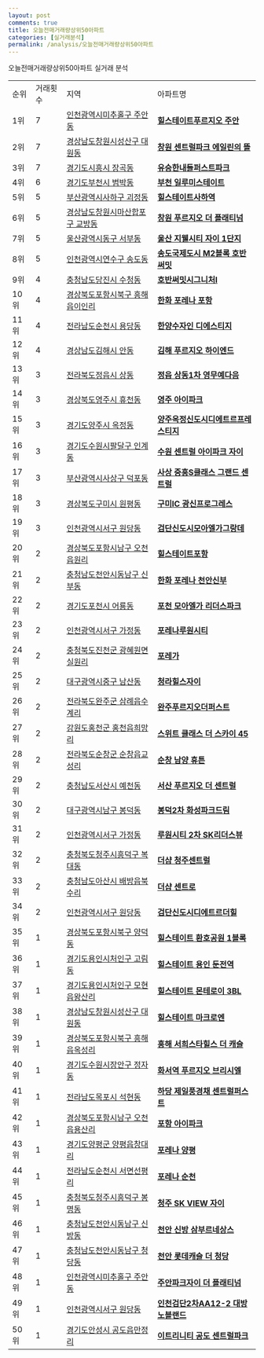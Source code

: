 ```yaml
---
layout: post
comments: true
title: 오늘전매거래량상위50아파트
categories: [실거래분석]
permalink: /analysis/오늘전매거래량상위50아파트
---
```


오늘전매거래량상위50아파트 실거래 분석

<table>
  <tr>
    <td>순위</td>
    <td>거래횟수</td>
    <td>지역</td>
    <td>아파트명</td>
  </tr>

  <tr>
    <td>1위</td>
    <td>7</td>
    <td><a href="/apt/인천광역시미추홀구주안동">인천광역시미추홀구 주안동</a></td>
    <td colspan="4" style="font-weight: bold;"><a href="/apt/인천광역시미추홀구주안동힐스테이트푸르지오주안">힐스테이트푸르지오 주안</a></td>
  </tr>

  <tr>
    <td>2위</td>
    <td>7</td>
    <td><a href="/apt/경상남도창원시성산구대원동">경상남도창원시성산구 대원동</a></td>
    <td colspan="4" style="font-weight: bold;"><a href="/apt/경상남도창원시성산구대원동창원센트럴파크에일린의뜰">창원 센트럴파크 에일린의 뜰</a></td>
  </tr>

  <tr>
    <td>3위</td>
    <td>7</td>
    <td><a href="/apt/경기도시흥시장곡동">경기도시흥시 장곡동</a></td>
    <td colspan="4" style="font-weight: bold;"><a href="/apt/경기도시흥시장곡동유승한내들퍼스트파크">유승한내들퍼스트파크</a></td>
  </tr>

  <tr>
    <td>4위</td>
    <td>6</td>
    <td><a href="/apt/경기도부천시범박동">경기도부천시 범박동</a></td>
    <td colspan="4" style="font-weight: bold;"><a href="/apt/경기도부천시범박동부천일루미스테이트">부천 일루미스테이트</a></td>
  </tr>

  <tr>
    <td>5위</td>
    <td>5</td>
    <td><a href="/apt/부산광역시사하구괴정동">부산광역시사하구 괴정동</a></td>
    <td colspan="4" style="font-weight: bold;"><a href="/apt/부산광역시사하구괴정동힐스테이트사하역">힐스테이트사하역</a></td>
  </tr>

  <tr>
    <td>6위</td>
    <td>5</td>
    <td><a href="/apt/경상남도창원시마산합포구교방동">경상남도창원시마산합포구 교방동</a></td>
    <td colspan="4" style="font-weight: bold;"><a href="/apt/경상남도창원시마산합포구교방동창원푸르지오더플래티넘">창원 푸르지오 더 플래티넘</a></td>
  </tr>

  <tr>
    <td>7위</td>
    <td>5</td>
    <td><a href="/apt/울산광역시동구서부동">울산광역시동구 서부동</a></td>
    <td colspan="4" style="font-weight: bold;"><a href="/apt/울산광역시동구서부동울산지웰시티자이1단지">울산 지웰시티 자이 1단지</a></td>
  </tr>

  <tr>
    <td>8위</td>
    <td>5</td>
    <td><a href="/apt/인천광역시연수구송도동">인천광역시연수구 송도동</a></td>
    <td colspan="4" style="font-weight: bold;"><a href="/apt/인천광역시연수구송도동송도국제도시M2블록호반써밋">송도국제도시 M2블록 호반써밋</a></td>
  </tr>

  <tr>
    <td>9위</td>
    <td>4</td>
    <td><a href="/apt/충청남도당진시수청동">충청남도당진시 수청동</a></td>
    <td colspan="4" style="font-weight: bold;"><a href="/apt/충청남도당진시수청동호반써밋시그니처Ⅰ">호반써밋시그니처Ⅰ</a></td>
  </tr>

  <tr>
    <td>10위</td>
    <td>4</td>
    <td><a href="/apt/경상북도포항시북구흥해읍이인리">경상북도포항시북구 흥해읍이인리</a></td>
    <td colspan="4" style="font-weight: bold;"><a href="/apt/경상북도포항시북구흥해읍이인리한화포레나포항">한화 포레나 포항</a></td>
  </tr>

  <tr>
    <td>11위</td>
    <td>4</td>
    <td><a href="/apt/전라남도순천시용당동">전라남도순천시 용당동</a></td>
    <td colspan="4" style="font-weight: bold;"><a href="/apt/전라남도순천시용당동한양수자인디에스티지">한양수자인 디에스티지</a></td>
  </tr>

  <tr>
    <td>12위</td>
    <td>4</td>
    <td><a href="/apt/경상남도김해시안동">경상남도김해시 안동</a></td>
    <td colspan="4" style="font-weight: bold;"><a href="/apt/경상남도김해시안동김해푸르지오하이엔드">김해 푸르지오 하이엔드</a></td>
  </tr>

  <tr>
    <td>13위</td>
    <td>3</td>
    <td><a href="/apt/전라북도정읍시상동">전라북도정읍시 상동</a></td>
    <td colspan="4" style="font-weight: bold;"><a href="/apt/전라북도정읍시상동정읍상동1차영무예다음">정읍 상동1차 영무예다음</a></td>
  </tr>

  <tr>
    <td>14위</td>
    <td>3</td>
    <td><a href="/apt/경상북도영주시휴천동">경상북도영주시 휴천동</a></td>
    <td colspan="4" style="font-weight: bold;"><a href="/apt/경상북도영주시휴천동영주아이파크">영주 아이파크</a></td>
  </tr>

  <tr>
    <td>15위</td>
    <td>3</td>
    <td><a href="/apt/경기도양주시옥정동">경기도양주시 옥정동</a></td>
    <td colspan="4" style="font-weight: bold;"><a href="/apt/경기도양주시옥정동양주옥정신도시디에트르프레스티지">양주옥정신도시디에트르프레스티지</a></td>
  </tr>

  <tr>
    <td>16위</td>
    <td>3</td>
    <td><a href="/apt/경기도수원시팔달구인계동">경기도수원시팔달구 인계동</a></td>
    <td colspan="4" style="font-weight: bold;"><a href="/apt/경기도수원시팔달구인계동수원센트럴아이파크자이">수원 센트럴 아이파크 자이</a></td>
  </tr>

  <tr>
    <td>17위</td>
    <td>3</td>
    <td><a href="/apt/부산광역시사상구덕포동">부산광역시사상구 덕포동</a></td>
    <td colspan="4" style="font-weight: bold;"><a href="/apt/부산광역시사상구덕포동사상중흥S클래스그랜드센트럴">사상 중흥S클래스 그랜드 센트럴</a></td>
  </tr>

  <tr>
    <td>18위</td>
    <td>3</td>
    <td><a href="/apt/경상북도구미시원평동">경상북도구미시 원평동</a></td>
    <td colspan="4" style="font-weight: bold;"><a href="/apt/경상북도구미시원평동구미IC광신프로그레스">구미IC 광신프로그레스</a></td>
  </tr>

  <tr>
    <td>19위</td>
    <td>3</td>
    <td><a href="/apt/인천광역시서구원당동">인천광역시서구 원당동</a></td>
    <td colspan="4" style="font-weight: bold;"><a href="/apt/인천광역시서구원당동검단신도시모아엘가그랑데">검단신도시모아엘가그랑데</a></td>
  </tr>

  <tr>
    <td>20위</td>
    <td>2</td>
    <td><a href="/apt/경상북도포항시남구오천읍원리">경상북도포항시남구 오천읍원리</a></td>
    <td colspan="4" style="font-weight: bold;"><a href="/apt/경상북도포항시남구오천읍원리힐스테이트포항">힐스테이트포항</a></td>
  </tr>

  <tr>
    <td>21위</td>
    <td>2</td>
    <td><a href="/apt/충청남도천안시동남구신부동">충청남도천안시동남구 신부동</a></td>
    <td colspan="4" style="font-weight: bold;"><a href="/apt/충청남도천안시동남구신부동한화포레나천안신부">한화 포레나 천안신부</a></td>
  </tr>

  <tr>
    <td>22위</td>
    <td>2</td>
    <td><a href="/apt/경기도포천시어룡동">경기도포천시 어룡동</a></td>
    <td colspan="4" style="font-weight: bold;"><a href="/apt/경기도포천시어룡동포천모아엘가리더스파크">포천 모아엘가 리더스파크</a></td>
  </tr>

  <tr>
    <td>23위</td>
    <td>2</td>
    <td><a href="/apt/인천광역시서구가정동">인천광역시서구 가정동</a></td>
    <td colspan="4" style="font-weight: bold;"><a href="/apt/인천광역시서구가정동포레나루원시티">포레나루원시티</a></td>
  </tr>

  <tr>
    <td>24위</td>
    <td>2</td>
    <td><a href="/apt/충청북도진천군광혜원면실원리">충청북도진천군 광혜원면실원리</a></td>
    <td colspan="4" style="font-weight: bold;"><a href="/apt/충청북도진천군광혜원면실원리포레가">포레가</a></td>
  </tr>

  <tr>
    <td>25위</td>
    <td>2</td>
    <td><a href="/apt/대구광역시중구남산동">대구광역시중구 남산동</a></td>
    <td colspan="4" style="font-weight: bold;"><a href="/apt/대구광역시중구남산동청라힐스자이">청라힐스자이</a></td>
  </tr>

  <tr>
    <td>26위</td>
    <td>2</td>
    <td><a href="/apt/전라북도완주군삼례읍수계리">전라북도완주군 삼례읍수계리</a></td>
    <td colspan="4" style="font-weight: bold;"><a href="/apt/전라북도완주군삼례읍수계리완주푸르지오더퍼스트">완주푸르지오더퍼스트</a></td>
  </tr>

  <tr>
    <td>27위</td>
    <td>2</td>
    <td><a href="/apt/강원도홍천군홍천읍희망리">강원도홍천군 홍천읍희망리</a></td>
    <td colspan="4" style="font-weight: bold;"><a href="/apt/강원도홍천군홍천읍희망리스위트클래스더스카이45">스위트 클래스 더 스카이 45</a></td>
  </tr>

  <tr>
    <td>28위</td>
    <td>2</td>
    <td><a href="/apt/전라북도순창군순창읍교성리">전라북도순창군 순창읍교성리</a></td>
    <td colspan="4" style="font-weight: bold;"><a href="/apt/전라북도순창군순창읍교성리순창남양휴튼">순창 남양 휴튼</a></td>
  </tr>

  <tr>
    <td>29위</td>
    <td>2</td>
    <td><a href="/apt/충청남도서산시예천동">충청남도서산시 예천동</a></td>
    <td colspan="4" style="font-weight: bold;"><a href="/apt/충청남도서산시예천동서산푸르지오더센트럴">서산 푸르지오 더 센트럴</a></td>
  </tr>

  <tr>
    <td>30위</td>
    <td>2</td>
    <td><a href="/apt/대구광역시남구봉덕동">대구광역시남구 봉덕동</a></td>
    <td colspan="4" style="font-weight: bold;"><a href="/apt/대구광역시남구봉덕동봉덕2차화성파크드림">봉덕2차 화성파크드림</a></td>
  </tr>

  <tr>
    <td>31위</td>
    <td>2</td>
    <td><a href="/apt/인천광역시서구가정동">인천광역시서구 가정동</a></td>
    <td colspan="4" style="font-weight: bold;"><a href="/apt/인천광역시서구가정동루원시티2차SK리더스뷰">루원시티 2차 SK리더스뷰</a></td>
  </tr>

  <tr>
    <td>32위</td>
    <td>2</td>
    <td><a href="/apt/충청북도청주시흥덕구복대동">충청북도청주시흥덕구 복대동</a></td>
    <td colspan="4" style="font-weight: bold;"><a href="/apt/충청북도청주시흥덕구복대동더샵청주센트럴">더샵 청주센트럴</a></td>
  </tr>

  <tr>
    <td>33위</td>
    <td>2</td>
    <td><a href="/apt/충청남도아산시배방읍북수리">충청남도아산시 배방읍북수리</a></td>
    <td colspan="4" style="font-weight: bold;"><a href="/apt/충청남도아산시배방읍북수리더샵센트로">더샵 센트로</a></td>
  </tr>

  <tr>
    <td>34위</td>
    <td>2</td>
    <td><a href="/apt/인천광역시서구원당동">인천광역시서구 원당동</a></td>
    <td colspan="4" style="font-weight: bold;"><a href="/apt/인천광역시서구원당동검단신도시디에트르더힐">검단신도시디에트르더힐</a></td>
  </tr>

  <tr>
    <td>35위</td>
    <td>1</td>
    <td><a href="/apt/경상북도포항시북구양덕동">경상북도포항시북구 양덕동</a></td>
    <td colspan="4" style="font-weight: bold;"><a href="/apt/경상북도포항시북구양덕동힐스테이트환호공원1블록">힐스테이트 환호공원 1블록</a></td>
  </tr>

  <tr>
    <td>36위</td>
    <td>1</td>
    <td><a href="/apt/경기도용인시처인구고림동">경기도용인시처인구 고림동</a></td>
    <td colspan="4" style="font-weight: bold;"><a href="/apt/경기도용인시처인구고림동힐스테이트용인둔전역">힐스테이트 용인 둔전역</a></td>
  </tr>

  <tr>
    <td>37위</td>
    <td>1</td>
    <td><a href="/apt/경기도용인시처인구모현읍왕산리">경기도용인시처인구 모현읍왕산리</a></td>
    <td colspan="4" style="font-weight: bold;"><a href="/apt/경기도용인시처인구모현읍왕산리힐스테이트몬테로이3BL">힐스테이트 몬테로이 3BL</a></td>
  </tr>

  <tr>
    <td>38위</td>
    <td>1</td>
    <td><a href="/apt/경상남도창원시성산구대원동">경상남도창원시성산구 대원동</a></td>
    <td colspan="4" style="font-weight: bold;"><a href="/apt/경상남도창원시성산구대원동힐스테이트마크로엔">힐스테이트 마크로엔</a></td>
  </tr>

  <tr>
    <td>39위</td>
    <td>1</td>
    <td><a href="/apt/경상북도포항시북구흥해읍옥성리">경상북도포항시북구 흥해읍옥성리</a></td>
    <td colspan="4" style="font-weight: bold;"><a href="/apt/경상북도포항시북구흥해읍옥성리흥해서희스타힐스더캐슬">흥해 서희스타힐스 더 캐슬</a></td>
  </tr>

  <tr>
    <td>40위</td>
    <td>1</td>
    <td><a href="/apt/경기도수원시장안구정자동">경기도수원시장안구 정자동</a></td>
    <td colspan="4" style="font-weight: bold;"><a href="/apt/경기도수원시장안구정자동화서역푸르지오브리시엘">화서역 푸르지오 브리시엘</a></td>
  </tr>

  <tr>
    <td>41위</td>
    <td>1</td>
    <td><a href="/apt/전라남도목포시석현동">전라남도목포시 석현동</a></td>
    <td colspan="4" style="font-weight: bold;"><a href="/apt/전라남도목포시석현동하당제일풍경채센트럴퍼스트">하당 제일풍경채 센트럴퍼스트</a></td>
  </tr>

  <tr>
    <td>42위</td>
    <td>1</td>
    <td><a href="/apt/경상북도포항시남구오천읍용산리">경상북도포항시남구 오천읍용산리</a></td>
    <td colspan="4" style="font-weight: bold;"><a href="/apt/경상북도포항시남구오천읍용산리포항아이파크">포항 아이파크</a></td>
  </tr>

  <tr>
    <td>43위</td>
    <td>1</td>
    <td><a href="/apt/경기도양평군양평읍창대리">경기도양평군 양평읍창대리</a></td>
    <td colspan="4" style="font-weight: bold;"><a href="/apt/경기도양평군양평읍창대리포레나양평">포레나 양평</a></td>
  </tr>

  <tr>
    <td>44위</td>
    <td>1</td>
    <td><a href="/apt/전라남도순천시서면선평리">전라남도순천시 서면선평리</a></td>
    <td colspan="4" style="font-weight: bold;"><a href="/apt/전라남도순천시서면선평리포레나순천">포레나 순천</a></td>
  </tr>

  <tr>
    <td>45위</td>
    <td>1</td>
    <td><a href="/apt/충청북도청주시흥덕구봉명동">충청북도청주시흥덕구 봉명동</a></td>
    <td colspan="4" style="font-weight: bold;"><a href="/apt/충청북도청주시흥덕구봉명동청주SKVIEW자이">청주 SK VIEW 자이</a></td>
  </tr>

  <tr>
    <td>46위</td>
    <td>1</td>
    <td><a href="/apt/충청남도천안시동남구신방동">충청남도천안시동남구 신방동</a></td>
    <td colspan="4" style="font-weight: bold;"><a href="/apt/충청남도천안시동남구신방동천안신방삼부르네상스">천안 신방 삼부르네상스</a></td>
  </tr>

  <tr>
    <td>47위</td>
    <td>1</td>
    <td><a href="/apt/충청남도천안시동남구청당동">충청남도천안시동남구 청당동</a></td>
    <td colspan="4" style="font-weight: bold;"><a href="/apt/충청남도천안시동남구청당동천안롯데캐슬더청당">천안 롯데캐슬 더 청당</a></td>
  </tr>

  <tr>
    <td>48위</td>
    <td>1</td>
    <td><a href="/apt/인천광역시미추홀구주안동">인천광역시미추홀구 주안동</a></td>
    <td colspan="4" style="font-weight: bold;"><a href="/apt/인천광역시미추홀구주안동주안파크자이더플래티넘">주안파크자이 더 플래티넘</a></td>
  </tr>

  <tr>
    <td>49위</td>
    <td>1</td>
    <td><a href="/apt/인천광역시서구원당동">인천광역시서구 원당동</a></td>
    <td colspan="4" style="font-weight: bold;"><a href="/apt/인천광역시서구원당동인천검단2차AA12-2대방노블랜드">인천검단2차AA12-2 대방노블랜드</a></td>
  </tr>

  <tr>
    <td>50위</td>
    <td>1</td>
    <td><a href="/apt/경기도안성시공도읍만정리">경기도안성시 공도읍만정리</a></td>
    <td colspan="4" style="font-weight: bold;"><a href="/apt/경기도안성시공도읍만정리이트리니티공도센트럴파크">이트리니티 공도 센트럴파크</a></td>
  </tr>

</table>
